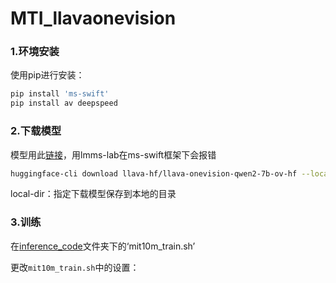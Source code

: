 # MTI_llavaonevision

### 1.环境安装
使用pip进行安装：
```bash
pip install 'ms-swift'
pip install av deepspeed
```
### 2.下载模型
模型用此[链接](https://huggingface.co/llava-hf/llava-onevision-qwen2-7b-si-hf)，用lmms-lab在ms-swift框架下会报错  
```bash
huggingface-cli download llava-hf/llava-onevision-qwen2-7b-ov-hf --local-dir ./llava-hf/llava-onevision-qwen2-7b-ov-hf
```
local-dir：指定下载模型保存到本地的目录
### 3.训练
在[inference_code](https://github.com/magfox26/MTI_llavaonevision/tree/main/inference_code)文件夹下的‘mit10m_train.sh’  

更改`mit10m_train.sh`中的设置：



